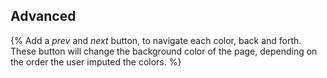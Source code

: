## Advanced

{% Add a *prev* and *next* button, to navigate each color, back and forth. These button will change the background color of the page, depending on the order the user imputed the colors. %}